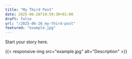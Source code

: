 ```yaml
---
title: "My Third Post"
date: 2025-06-26T19:59:30+01:00
draft: false
url: "/2025-06-26_my-third-post"
featured: "example.jpg"
---
```


Start your story here.

{{< responsive-img src="example.jpg" alt="Description" >}}
